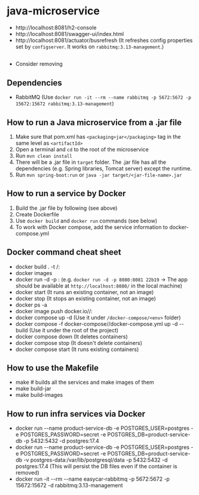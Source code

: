 # java-microservice

- http://localhost:8081/h2-console
- http://localhost:8081/swagger-ui/index.html
- http://localhost:8081/actuator/busrefresh (It refreshes config properties set by `configserver`. It works on `rabbitmq:3.13-management`.)

##
- Consider removing 

## Dependencies

- RabbitMQ (Use `docker run -it --rm --name rabbitmq -p 5672:5672 -p 15672:15672 rabbitmq:3.13-management`)

## How to run a Java microservice from a .jar file

1. Make sure that pom.xml has `<packaging>jar</packaging>` tag in the same level as `<artifactId>`
2. Open a terminal and `cd` to the root of the microservice 
3. Run `mvn clean install`
4. There will be a .jar file in `target` folder. The .jar file has all the dependencies (e.g. Spring libraries, Tomcat server) except the runtime. 
5. Run `mvn spring-boot:run` or `java -jar target/<jar-file-name>.jar`

## How to run a service by Docker

1. Build the .jar file by following (see above)
2. Create Dockerfile
3. Use `docker build` and `docker run` commands (see below)
4. To work with Docker compose, add the service information to docker-compose.yml 

## Docker command cheat sheet

- docker build . -t <dockerhub-user-name>/<image-name>:<tag>
- docker images
- docker run -d -p <port-of-local-machine>:<port-used-by-the-image> <image-id> (e.g. `docker run -d -p 8080:8081 22b19` -> The app should be available at `http://localhost:8080/` in the local machine)
- docker start <container-id> (It runs an existing container, not an image)
- docker stop <container-id> (It stops an existing container, not an image)
- docker ps -a
- docker image push docker.io/<dockerhub-user-name>/<image-name>:<tag>
- docker compose up -d (Use it under `/docker-compose/<env>` folder)
- docker compose -f docker-compose/<env>/docker-compose.yml up -d --build (Use it under the root of the project)
- docker compose down (It deletes containers)
- docker compose stop (It doesn't delete containers)
- docker compose start (It runs existing containers)

## How to use the Makefile
- make # builds all the services and make images of them
- make build-jar
- make build-images

## How to run infra services via Docker
- docker run --name product-service-db -e POSTGRES_USER=postgres -e POSTGRES_PASSWORD=secret -e POSTGRES_DB=product-service-db -p 5432:5432 -d postgres:17.4
- docker run --name product-service-db -e POSTGRES_USER=postgres -e POSTGRES_PASSWORD=secret -e POSTGRES_DB=product-service-db -v postgres-data:/var/lib/postgresql/data -p 5432:5432 -d postgres:17.4 (This will persist the DB files even if the container is removed)
- docker run -it --rm --name easycar-rabbitmq -p 5672:5672 -p 15672:15672 -d rabbitmq:3.13-management
